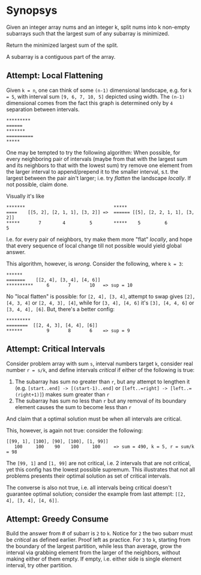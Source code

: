 # Synopsys

Given an integer array nums and an integer k, split nums into k non-empty subarrays such that the largest sum of any subarray is minimized.

Return the minimized largest sum of the split.

A subarray is a contiguous part of the array.

## Attempt: Local Flattening

Given `k = n`, one can think of some `(n-1)` dimensional landscape, e.g. for `k = 5`, with interval sum `[9, 6, 7, 10, 5]` depicted using width. The `(n-1)` dimensional comes from the fact this graph is determined only by `4` separation between intervals.

```
*********
======
*******
==========
*****
```

One may be tempted to try the following algorithm:
When possible, for every neighboring pair of intervals (maybe from that with the largest sum and its neighbors to that with the lowest sum) try remove one element from the larger interval to append/prepend it to the smaller interval, s.t. the largest between the pair ain't larger; i.e. try *flatten* the landscape *locally*. If not possible, claim done.

Visually it's like

```
*******                                 *****
====    [[5, 2], [2, 1, 1], [3, 2]] =>  ====== [[5], [2, 2, 1, 1], [3, 2]]
*****       7        4         5        *****    5         6          5
```

I.e. for every pair of neighbors, try make them more "flat" *locally*, and hope that every sequence of local change till not possible would yield global answer.

This algorithm, however, is *wrong*. Consider the following, where `k = 3`:

```
******
=======    [[2, 4], [3, 4], [4, 6]]
**********     6       7       10   => sup = 10
```

No "local flatten" is possible: for `[2, 4], [3, 4]`, attempt to swap gives `[2], [4, 3, 4]` or `[2, 4, 3], [4]`, while for `[3, 4], [4, 6]` it's `[3], [4, 4, 6]` or `[3, 4, 4], [6]`.
But, there's a better config:

```
*********
========  [[2, 4, 3], [4, 4], [6]]
******         9       8       6    => sup = 9
```

## Attempt: Critical Intervals

Consider problem array with sum `s`, interval numbers target `k`, consider real number `r = s/k`, and define intervals *critical* if either of the following is true:

1. The subarray has sum no greater than `r`, but any attempt to lengthen it (e.g. `[start..end] -> [(start-1)..end]` or `[left..=right] -> [left..=(right+1)]`) makes sum greater than `r`
2. The subarray has sum no less than `r` but any removal of its boundary element causes the sum to become less than `r`

And claim that a optimal solution must be when all intervals are critical.

This, however, is again not true: consider the following:

```
[[99, 1], [100], [90], [100], [1, 99]]
   100     100    90    100     100     => sum = 490, k = 5, r = sum/k = 98
```

The `[99, 1]` and `[1, 99]` are not critical, i.e. 2 intervals that are not critical, yet this config has the lowest possible supremum. This illustrates that not all problems presents their optimal solution as set of critical intervals.

The converse is also not true, i.e. all intervals being critical doesn't guarantee optimal solution; consider the example from last attempt: `[[2, 4], [3, 4], [4, 6]]`.

## Attempt: Greedy Consume

Build the answer from # of subarr is `2` to `k`.
Notice for `2` the two subarr must be *critical* as defined earlier. Proof left as practice.
For `3` to `k`, starting from the boundary of the largest partition, while less than average, grow the interval via grabbing element from the larger of the neighbors, without making either of them empty. If empty, i.e. either side is single element interval, try other partition.
